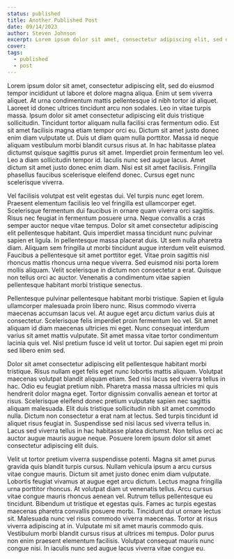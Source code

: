 ```yaml
---
status: published
title: Another Published Post
date: 09/14/2023
author: Steven Johnson
excerpt: Lorem ipsum dolor sit amet, consectetur adipiscing elit, sed do eiusmod tempor incididunt ut labore et dolore magna aliqua. Enim ut sem viverra aliquet.
cover: 
tags:
  - published
  - post
---
```

Lorem ipsum dolor sit amet, consectetur adipiscing elit, sed do eiusmod tempor incididunt ut labore et dolore magna aliqua. Enim ut sem viverra aliquet. At urna condimentum mattis pellentesque id nibh tortor id aliquet. Laoreet id donec ultrices tincidunt arcu non sodales. Leo in vitae turpis massa. Ipsum dolor sit amet consectetur adipiscing elit duis tristique sollicitudin. Tincidunt tortor aliquam nulla facilisi cras fermentum odio. Est sit amet facilisis magna etiam tempor orci eu. Dictum sit amet justo donec enim diam vulputate ut. Duis ut diam quam nulla porttitor. Massa id neque aliquam vestibulum morbi blandit cursus risus at. In hac habitasse platea dictumst quisque sagittis purus sit amet. Imperdiet proin fermentum leo vel. Leo a diam sollicitudin tempor id. Iaculis nunc sed augue lacus. Amet dictum sit amet justo donec enim diam. Nisi est sit amet facilisis. Fringilla phasellus faucibus scelerisque eleifend donec. Cursus eget nunc scelerisque viverra.

Vel facilisis volutpat est velit egestas dui. Vel turpis nunc eget lorem. Praesent elementum facilisis leo vel fringilla est ullamcorper eget. Scelerisque fermentum dui faucibus in ornare quam viverra orci sagittis. Risus nec feugiat in fermentum posuere urna. Neque convallis a cras semper auctor neque vitae tempus. Dolor sit amet consectetur adipiscing elit pellentesque habitant. Quis imperdiet massa tincidunt nunc pulvinar sapien et ligula. In pellentesque massa placerat duis. Ut sem nulla pharetra diam. Aliquam sem fringilla ut morbi tincidunt augue interdum velit euismod. Faucibus a pellentesque sit amet porttitor eget. Vitae proin sagittis nisl rhoncus mattis rhoncus urna neque viverra. Sed euismod nisi porta lorem mollis aliquam. Velit scelerisque in dictum non consectetur a erat. Quisque non tellus orci ac auctor. Venenatis a condimentum vitae sapien pellentesque habitant morbi tristique senectus.

Pellentesque pulvinar pellentesque habitant morbi tristique. Sapien et ligula ullamcorper malesuada proin libero nunc. Risus commodo viverra maecenas accumsan lacus vel. At augue eget arcu dictum varius duis at consectetur. Scelerisque felis imperdiet proin fermentum leo vel. Sit amet aliquam id diam maecenas ultricies mi eget. Nunc consequat interdum varius sit amet mattis vulputate. Sit amet massa vitae tortor condimentum lacinia quis vel. Nisl pretium fusce id velit ut tortor. Dui sapien eget mi proin sed libero enim sed.

Dolor sit amet consectetur adipiscing elit pellentesque habitant morbi tristique. Risus nullam eget felis eget nunc lobortis mattis aliquam. Volutpat maecenas volutpat blandit aliquam etiam. Sed nisi lacus sed viverra tellus in hac. Odio eu feugiat pretium nibh. Pharetra massa massa ultricies mi quis hendrerit dolor magna eget. Tortor dignissim convallis aenean et tortor at risus. Scelerisque eleifend donec pretium vulputate sapien nec sagittis aliquam malesuada. Elit duis tristique sollicitudin nibh sit amet commodo nulla. Dictum non consectetur a erat nam at lectus. Sed turpis tincidunt id aliquet risus feugiat in. Suspendisse sed nisi lacus sed viverra tellus in. Lacus sed viverra tellus in hac habitasse platea dictumst. Non tellus orci ac auctor augue mauris augue neque. Posuere lorem ipsum dolor sit amet consectetur adipiscing elit duis.

Velit ut tortor pretium viverra suspendisse potenti. Magna sit amet purus gravida quis blandit turpis cursus. Nullam vehicula ipsum a arcu cursus vitae congue mauris. Dictum sit amet justo donec enim diam vulputate. Lobortis feugiat vivamus at augue eget arcu dictum. Lectus magna fringilla urna porttitor rhoncus. At volutpat diam ut venenatis tellus. Arcu cursus vitae congue mauris rhoncus aenean vel. Rutrum tellus pellentesque eu tincidunt. Bibendum ut tristique et egestas quis. Fames ac turpis egestas maecenas pharetra convallis posuere morbi. Tincidunt dui ut ornare lectus sit. Malesuada nunc vel risus commodo viverra maecenas. Tortor at risus viverra adipiscing at in. Vulputate mi sit amet mauris commodo quis. Vestibulum morbi blandit cursus risus at ultrices mi tempus. Dolor purus non enim praesent elementum facilisis. Volutpat consequat mauris nunc congue nisi. In iaculis nunc sed augue lacus viverra vitae congue eu.